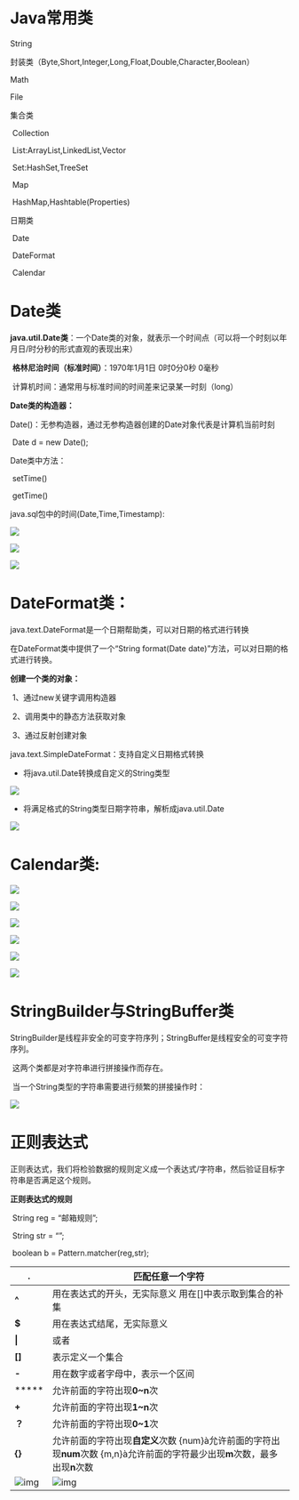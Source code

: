 # Java常用类

String

封装类（Byte,Short,Integer,Long,Float,Double,Character,Boolean）

Math

File

集合类

​     Collection

​	List:ArrayList,LinkedList,Vector 

​	Set:HashSet,TreeSet

​     Map

​     HashMap,Hashtable(Properties)

日期类

​     Date

​     DateFormat

​     Calendar

 # Date类

**java.util.Date类**：一个Date类的对象，就表示一个时间点（可以将一个时刻以年月日/时分秒的形式直观的表现出来）

​     **格林尼治时间（标准时间）**：1970年1月1日 0时0分0秒 0毫秒

​     计算机时间：通常用与标准时间的时间差来记录某一时刻（long）

**Date类的构造器：**

​     Date()：无参构造器，通过无参构造器创建的Date对象代表是计算机当前时刻

​     Date d = new Date();

Date类中方法：

​     setTime()

​     getTime()

java.sql包中的时间(Date,Time,Timestamp):

![](img/13-1.png)



![](img/13-2.png)

![](img/13-3.png)

# DateFormat类：

java.text.DateFormat是一个日期帮助类，可以对日期的格式进行转换

在DateFormat类中提供了一个“String format(Date date)”方法，可以对日期的格式进行转换。

**创建一个类的对象：**

​          1、通过new关键字调用构造器

​          2、调用类中的静态方法获取对象

​          3、通过反射创建对象

java.text.SimpleDateFormat：支持自定义日期格式转换

- 将java.util.Date转换成自定义的String类型

![](img/13-4.png)

- 将满足格式的String类型日期字符串，解析成java.util.Date

![](img/13-5.png)

# Calendar类:

![](img/13-6.png)

![](img/13-7.png)

![](img/13-8.png)

![](img/13-9.png)

![](img/13-10.png)

![](img/13-11.png)

# StringBuilder与StringBuffer类

StringBuilder是线程非安全的可变字符序列；StringBuffer是线程安全的可变字符序列。

​     这两个类都是对字符串进行拼接操作而存在。

​     当一个String类型的字符串需要进行频繁的拼接操作时：

![](img/13-12.png)

# 正则表达式

正则表达式，我们将检验数据的规则定义成一个表达式/字符串，然后验证目标字符串是否满足这个规则。

**正则表达式的规则**

​     String reg = “邮箱规则”;

​     String str = “”;

​     boolean b = Pattern.matcher(reg,str);

| **.**                 | 匹配任意一个字符                                             |
| --------------------- | ------------------------------------------------------------ |
| **^**                 | 用在表达式的开头，无实际意义  用在[]中表示取到集合的补集     |
| **$**                 | 用在表达式结尾，无实际意义                                   |
| **\|**                | 或者                                                         |
| **[]**                | 表示定义一个集合                                             |
| **-**                 | 用在数字或者字母中，表示一个区间                             |
| *****                 | 允许前面的字符出现**0~n**次                                  |
| **+**                 | 允许前面的字符出现**1~n**次                                  |
| **？**                | 允许前面的字符出现**0~1**次                                  |
| **{}**                | 允许前面的字符出现**自定义**次数  {num}à允许前面的字符出现**num**次数  {m,n}à允许前面的字符最少出现**m**次数，最多出现**n**次数 |
| ![img](img/13-13.png) | ![img](img/13-14.png)                                        |

 